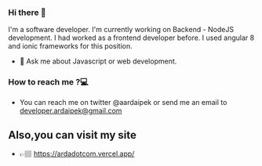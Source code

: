 ### Hi there 👋


 I'm a software developer. I'm currently working on Backend - NodeJS development. I had worked as a frontend developer before. I used angular 8 and ionic frameworks for this position.

- 💬 Ask me about Javascript or web development.


### How to reach me ?💻
    
  - You can reach me on twitter @aardaipek or send me an email to developer.ardaipek@gmail.com

## Also,you can visit my site

- 👉🏽 https://ardadotcom.vercel.app/

